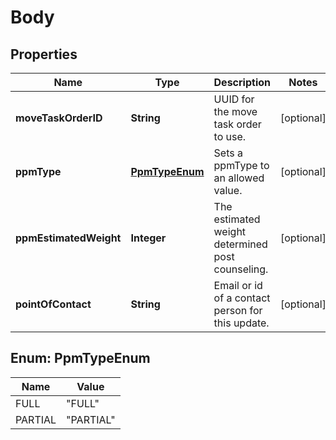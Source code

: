
# Body

## Properties
Name | Type | Description | Notes
------------ | ------------- | ------------- | -------------
**moveTaskOrderID** | **String** | UUID for the move task order to use. |  [optional]
**ppmType** | [**PpmTypeEnum**](#PpmTypeEnum) | Sets a ppmType to an allowed value. |  [optional]
**ppmEstimatedWeight** | **Integer** | The estimated weight determined post counseling. |  [optional]
**pointOfContact** | **String** | Email or id of a contact person for this update. |  [optional]


<a name="PpmTypeEnum"></a>
## Enum: PpmTypeEnum
Name | Value
---- | -----
FULL | &quot;FULL&quot;
PARTIAL | &quot;PARTIAL&quot;



